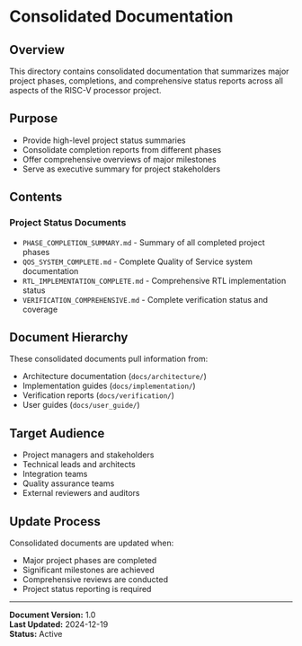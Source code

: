 # Consolidated Documentation

## Overview
This directory contains consolidated documentation that summarizes major project phases, completions, and comprehensive status reports across all aspects of the RISC-V processor project.

## Purpose
- Provide high-level project status summaries
- Consolidate completion reports from different phases
- Offer comprehensive overviews of major milestones
- Serve as executive summary for project stakeholders

## Contents

### Project Status Documents
- `PHASE_COMPLETION_SUMMARY.md` - Summary of all completed project phases
- `QOS_SYSTEM_COMPLETE.md` - Complete Quality of Service system documentation
- `RTL_IMPLEMENTATION_COMPLETE.md` - Comprehensive RTL implementation status
- `VERIFICATION_COMPREHENSIVE.md` - Complete verification status and coverage

## Document Hierarchy
These consolidated documents pull information from:
- Architecture documentation (`docs/architecture/`)
- Implementation guides (`docs/implementation/`)
- Verification reports (`docs/verification/`)
- User guides (`docs/user_guide/`)

## Target Audience
- Project managers and stakeholders
- Technical leads and architects
- Integration teams
- Quality assurance teams
- External reviewers and auditors

## Update Process
Consolidated documents are updated when:
- Major project phases are completed
- Significant milestones are achieved
- Comprehensive reviews are conducted
- Project status reporting is required

---
**Document Version:** 1.0  
**Last Updated:** 2024-12-19  
**Status:** Active 